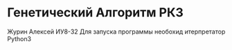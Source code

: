 # Генетический Алгоритм РК3
Журин Алексей ИУ8-32
Для запуска программы необохид итерпретатор Python3

